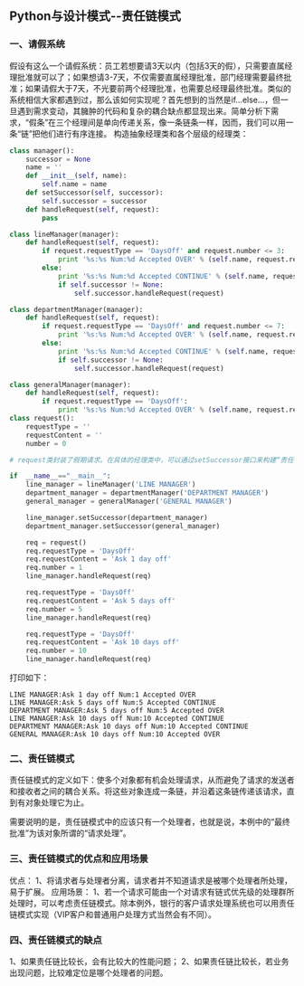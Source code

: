 ## Python与设计模式--责任链模式

### 一、请假系统
假设有这么一个请假系统：员工若想要请3天以内（包括3天的假），只需要直属经理批准就可以了；如果想请3-7天，不仅需要直属经理批准，部门经理需要最终批准；如果请假大于7天，不光要前两个经理批准，也需要总经理最终批准。类似的系统相信大家都遇到过，那么该如何实现呢？首先想到的当然是if…else…，但一旦遇到需求变动，其臃肿的代码和复杂的耦合缺点都显现出来。简单分析下需求，“假条”在三个经理间是单向传递关系，像一条链条一样，因而，我们可以用一条“链”把他们进行有序连接。
构造抽象经理类和各个层级的经理类：

```py
class manager():
    successor = None
    name = ''
    def __init__(self, name):
        self.name = name
    def setSuccessor(self, successor):
        self.successor = successor
    def handleRequest(self, request):
        pass

class lineManager(manager):
    def handleRequest(self, request):
        if request.requestType == 'DaysOff' and request.number <= 3:
            print '%s:%s Num:%d Accepted OVER' % (self.name, request.requestContent, request.number)
        else:
            print '%s:%s Num:%d Accepted CONTINUE' % (self.name, request.requestContent, request.number)
            if self.successor != None:
                self.successor.handleRequest(request)

class departmentManager(manager):
    def handleRequest(self, request):
        if request.requestType == 'DaysOff' and request.number <= 7:
            print '%s:%s Num:%d Accepted OVER' % (self.name, request.requestContent, request.number)
        else:
            print '%s:%s Num:%d Accepted CONTINUE' % (self.name, request.requestContent, request.number)
            if self.successor != None:
                self.successor.handleRequest(request)

class generalManager(manager):
    def handleRequest(self, request):
        if request.requestType == 'DaysOff':
            print '%s:%s Num:%d Accepted OVER' % (self.name, request.requestContent, request.number)
class request():
    requestType = ''
    requestContent = ''
    number = 0

# request类封装了假期请求。在具体的经理类中，可以通过setSuccessor接口来构建“责任链”，并在handleRequest接口中实现逻辑。场景类中实现如下：

if  __name__=="__main__":
    line_manager = lineManager('LINE MANAGER')
    department_manager = departmentManager('DEPARTMENT MANAGER')
    general_manager = generalManager('GENERAL MANAGER')

    line_manager.setSuccessor(department_manager)
    department_manager.setSuccessor(general_manager)

    req = request()
    req.requestType = 'DaysOff'
    req.requestContent = 'Ask 1 day off'
    req.number = 1
    line_manager.handleRequest(req)

    req.requestType = 'DaysOff'
    req.requestContent = 'Ask 5 days off'
    req.number = 5
    line_manager.handleRequest(req)

    req.requestType = 'DaysOff'
    req.requestContent = 'Ask 10 days off'
    req.number = 10
    line_manager.handleRequest(req)

```
打印如下：
```
LINE MANAGER:Ask 1 day off Num:1 Accepted OVER
LINE MANAGER:Ask 5 days off Num:5 Accepted CONTINUE
DEPARTMENT MANAGER:Ask 5 days off Num:5 Accepted OVER
LINE MANAGER:Ask 10 days off Num:10 Accepted CONTINUE
DEPARTMENT MANAGER:Ask 10 days off Num:10 Accepted CONTINUE
GENERAL MANAGER:Ask 10 days off Num:10 Accepted OVER
```

### 二、责任链模式
责任链模式的定义如下：使多个对象都有机会处理请求，从而避免了请求的发送者和接收者之间的耦合关系。将这些对象连成一条链，并沿着这条链传递该请求，直到有对象处理它为止。

需要说明的是，责任链模式中的应该只有一个处理者，也就是说，本例中的“最终批准”为该对象所谓的“请求处理”。

### 三、责任链模式的优点和应用场景
优点：
1、将请求者与处理者分离，请求者并不知道请求是被哪个处理者所处理，易于扩展。
应用场景：
1、若一个请求可能由一个对请求有链式优先级的处理群所处理时，可以考虑责任链模式。除本例外，银行的客户请求处理系统也可以用责任链模式实现（VIP客户和普通用户处理方式当然会有不同）。

### 四、责任链模式的缺点
1、如果责任链比较长，会有比较大的性能问题；
2、如果责任链比较长，若业务出现问题，比较难定位是哪个处理者的问题。


